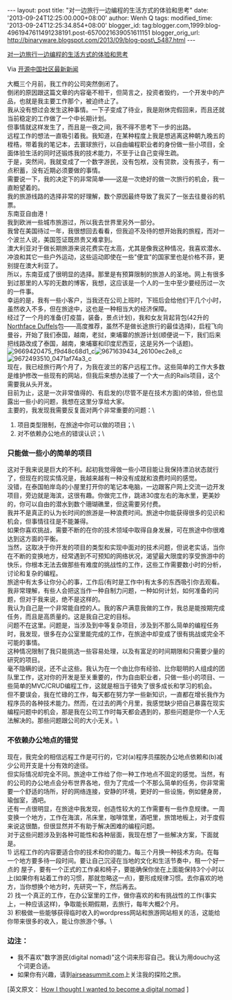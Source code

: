 --- layout: post title: "对一边旅行一边编程的生活方式的体验和思考" date:
'2013-09-24T12:25:00.000+08:00' author: Wenh Q tags: modified\_time:
'2013-09-24T12:25:34.854+08:00' blogger\_id:
tag:blogger.com,1999:blog-4961947611491238191.post-6570021639051611151
blogger\_orig\_url:
http://binaryware.blogspot.com/2013/09/blog-post\_5487.html ---

[对一边旅行一边编程的生活方式的体验和思考](http://www.oschina.net/news/44464/i-want-to-become-a-digital-nomad)

Via [开源中国社区最新新闻](http://www.oschina.net/?from=rss)

大概三个月前，我工作的公司突然倒闭了。\
倒闭的原因跟这篇文章的内容毫不相干，但简言之，投资者毁约，一个开发中的产品，也就是我主要工作那个，被迫终止了。\
我从没有想过会发生这种事情。一下子变成了待业，我是刚休完假回来，而且还就当前稳定的工作做了一个中长期计划。\
但事情就这样发生了，而且是一夜之间，我不得不思考下一步的出路。\
远程工作的想法一直吸引着我。我知道，在某种程度上我是想逃离这种朝九晚五的桎梏，带着我的笔记本，去寰球旅行，以自由编程职业者的身份做一些小项目，全面体验生活的同时还锻炼我的技术能力，不至于让自己变得生疏。\
于是，突然间，我就变成了一个数字游民，没有包袱，没有贷款，没有孩子，有一点积蓄，没有近期必须要做的事情。\
需要说一下，我的决定下的非常简单——这是一次绝好的做一次旅行的机会，我一直盼望着的。\
我的旅游线路的选择非常的好理解，数个原因最终导致了我买了一张去往曼谷的机票。\
东南亚自由港！\
我到欧洲一些城市旅游过，所以我去世界里另外一部分。\
我曾在美国待过一年，我很想回去看看，但我迫不及待的想开始我的旅程，而对一个波兰人说，美国签证既昂贵又难拿到。\
澳大利亚对于做长期旅游来说花费实在太高，尤其是像我这种情况，我喜欢潜水、冲浪和其它一些户外运动，这些运动即使在一些"便宜"的国家里也是价格不菲，更别提在澳大利亚了。\
所以，东南亚成了很明显的选择。那里是有预算限制的旅游人的圣地。网上有很多到过那里的人写的无数的博客，我想，这应该是一个人的一生中至少要经历过一次的一件事。\
幸运的是，我有一些小客户，当我还在公司上班时，下班后会给他们干几个小时，虽然收入不多，但在旅途中，这也是一种相当大的经济保障。\
经过了一个月的准备(打疫苗，装备，景点计划)，我和女友背起背包(42升的[Northface
Duffels](http://click.union.jd.com/JdClick/?unionId=6147&t=4&to=http://www.jd.com/product/1033305476.html)包——高度推荐，虽然不是做长途旅行的最佳选择)，启程飞向曼谷，开始了我们泰国，越南，老挝，柬埔寨的旅游计划(顺便说一下，我们后来把线路改成了泰国，越南，柬埔寨和印度尼西亚，这是另外一个话题)。\
![9669420475\_f9d48c68d1\_c](http://static.oschina.net/uploads/img/201309/24070353_OkRI.jpg)![9671639434\_26100ec2e8\_c](http://static.oschina.net/uploads/img/201309/24070353_FQaQ.jpg)![9672493510\_0471af74a3\_c](http://static.oschina.net/uploads/img/201309/24070354_WkPK.jpg)\
现在，我已经旅行两个月了，为我在波兰的客户远程工作。这些简单的工作大多数是维护修改一些现有的网站，但我后来想办法接了一个大一点的Rails项目，这个需要我从头开发。\
目前为止，这是一次非常值得的、有启发的(尽管不是在技术方面)的体验，但也显露出一些小的问题，我想在这里分享给大家。\
主要的，我发现我需要反复面对两个非常重要的问题：\
1) 项目类型限制，在旅途中你可以做的项目；\
2) 对不依赖办公地点的错误认识；\

### 只能做一些小的简单的项目

这对于我来说是巨大的不利。起初我觉得做一些小项目能让我保持漂泊状态就行了，但现在的现实情况是，我越来越有一种没有成就和浪费时间的感觉。\
没错，在泰国帕岸岛的小屋里打开你的笔记本电脑，一边跟客户网上交流一边开发项目，旁边就是海滨，这很有趣。你做完工作，跳进30度左右的海水里，更美妙的，你可以自由的潜水到数个珊瑚礁里，但这需要另付费。\
我并不是真正的认为长时间的旅游是一种浪费时间。旅途中你能获得很多的见识和机会，但事情往往是不能兼得。\
如果你喜欢挑战，需要不断的在你的技术领域中取得自身发展，可在旅途中你很难达到这方面的平衡。\
当然，这取决于你开发的项目的类型和实现中面对的技术问题，但说老实话，当你在不断的变换地方，经常遇到不可预知的网络状况，渴望最大限度的享受旅游中的快乐，你根本无法去做那些有难度的挑战性的工作，这些工作需要数小时的分析，讨论和复杂的编程。\
旅途中有太多让你分心的事，工作后(有时是工作中)有太多的东西吸引你去观看。\
我非常理解，有些人会把这当作一种自制力问题，一种如何计划，如何准备的问题，但对于我来说，绝不是这样的。\
我认为自己是一个非常能自控的人。我的客户满意我做的工作，我总是能按期完成任务，而且是高质量的。这是我自己定的目标。\
问题不在这里。问题是，当涉及到中等复杂项目，涉及到不那么简单的编程任务时，我发现，很多在办公室里能完成的工作，在旅途中却变成了很有挑战或完全不可能的事情。\
这种情况限制了我只能挑选一些容易处理，以及有富足的时间期限和只需要少量的研究的项目。\
毫不隐瞒的说，还不止这些。我认为在一个由比你有经验、比你聪明的人组成的团队里工作，这对你的开发是至关重要的，作为自由职业者，只做一些小的项目、一些简单的MVC/CRUD编程工作，这就是相当于错失了很多成长和学习的机会。\
但不要误会，我在忙碌的工作，每天都在努力学一些新知识，一直都在增长我作为程序员的各种技术能力。然而，在过去的两个月里，我感觉缺少把自己暴露在现实编程问题中的机会，那是我在公司工作时每天都会遇到的，那些问题是你一个人无法解决的。那些问题跟公司的大小无关。\

### 不依赖办公地点的错觉

现在，我完全的相信远程工作是可行的，它对(a)程序员摆脱办公地点依赖和(b)减少公司开支是十分有效的途径。\
但实际情况却完全不同。旅途中工作给了你一种工作地点不固定的感觉。当然，有的公司的办公地点会分布世界各地，但为了完成一个不那么简单的任务，你非常需要一个舒适的场所，好的网络连接，安静的环境，更好的一些设施，例如健身房，瑜伽室，酒吧。\
还有一点很明显，在旅途中我发现，创造性较大的工作需要有一些作息规律。一周变换一个地方，工作在海滨，吊床里，咖啡馆里，酒吧里，旅馆地板上，对于度假来说这很酷，但很显然并不有助于解决困难的编程问题。\
对于这些问题涉及到各种可能性和各种层面，我现在想了一些解决方案，下面就是。\
1)
远程工作的内容要适合你的技术和你的能力。每三个月换一种技术方向。在每一个地方要多待一段时间。要让自己沉浸在当地的文化和生活节奏中，租一个好一点的
屋子，要有一个正式的工作桌和椅子，要能确保你坐在上面能保持3个小时以上(如果你有站着工作的习惯，那就忽略这一点)，要形成规律习惯。去你喜欢的地
方，当你想换个地方时，先研究一下，然后再去。\
2)
找一个真正的工作，在办公室里的工作，做你喜欢的和有挑战性的工作(事实上，一种应该这样)，争取能长期假期，去旅行，每年大概2个月。\
3)
积极做一些能够获得临时收入的wordpress网站和旅游网站相关的活，这能给你带来很多的收入，能让你旅游个够。\

### 边注：

-   我不喜欢"数字游民(digital
    nomad)"这个词来形容自己。我认为用douchy这个词更合适。
-   如果你有兴趣，请到[airseasummit.com](http://airseasummit.com/)上关注我的探险之旅。

[英文原文： [How I thought I wanted to become a digital
nomad](http://www.mydogear.com/articles/5235afd8a97dca2226b1681c) ]
